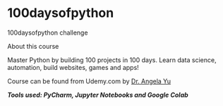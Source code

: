 # 100daysofpython
100daysofpython challenge


About this course

Master Python by building 100 projects in 100 days. Learn data science, automation, build websites, games and apps!

Course can be found from Udemy.com  by [Dr. Angela Yu](https://www.udemy.com/course/100-days-of-code/)


***Tools used: PyCharm, Jupyter Notebooks and Google Colab***
